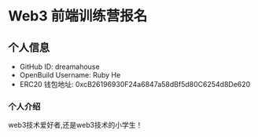 # Web3 前端训练营报名

## 个人信息

* GitHub ID: dreamahouse
* OpenBuild Username: Ruby He
* ERC20 钱包地址: 0xcB26196930F24a6847a58dBf5d80C6254d8De620

### 个人介绍
web3技术爱好者,还是web3技术的小学生！
